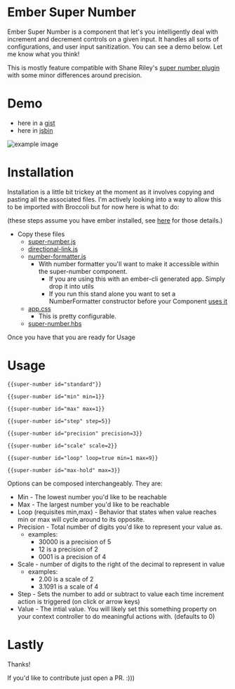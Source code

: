 # Ember Super Number

Ember Super Number is a component that let's you intelligently deal with increment and decrement controls on a given input.  It handles all sorts of configurations, and user input sanitization.  You can see a demo below. Let me know what you think!

This is mostly feature compatible with Shane Riley's [super number plugin](https://github.com/shaneriley/super_number) with some minor differences around precision. 


# Demo

* here in a [gist](https://gist.github.com/rondale-sc/3e0e86d6cf103a9e77e9#file-directional-link-js)
* here in [jsbin](http://jsbin.com/soqew/1)

![example image](http://i.imgur.com/u7cXbhU.png)

# Installation

Installation is a little bit trickey at the moment as it involves copying and pasting all the associated files.  I'm actively looking into a way to allow this to be imported with Broccoli but for now here is what to do:

(these steps assume you have ember installed, see [here](http://emberjs.com/guides/getting-ember/) for those details.)

* Copy these files
  * [super-number.js](https://github.com/rondale-sc/ember_super_number/blob/master/app/components/super-number.js)
  * [directional-link.js](https://github.com/rondale-sc/ember_super_number/blob/master/app/components/directional-link.js)
  * [number-formatter.js](https://github.com/rondale-sc/ember_super_number/blob/master/app/utils/number-formatter.js)
    * With number formatter you'll want to make it accessible within the super-number component.
      * If you are using this with an ember-cli generated app.  Simply drop it into utils
      * If you run this stand alone you want to set a NumberFormatter constructor before your Component [uses it](https://github.com/rondale-sc/ember_super_number/blob/master/app/components/super-number.js#L19)
  * [app.css](https://github.com/rondale-sc/ember_super_number/blob/master/app/styles/app.css)
    * This is pretty configurable.
  * [super-number.hbs](https://github.com/rondale-sc/ember_super_number/blob/master/app/templates/components/super-number.hbs)

Once you have that you are ready for Usage

# Usage

```
{{super-number id="standard"}}

{{super-number id="min" min=1}}

{{super-number id="max" max=1}}

{{super-number id="step" step=5}}

{{super-number id="precision" precision=3}}

{{super-number id="scale" scale=2}}

{{super-number id="loop" loop=true min=1 max=9}}

{{super-number id="max-hold" max=3}}
```

Options can be composed interchangeably.  They are:

* Min - The lowest number you'd like to be reachable
* Max - The largest number you'd like to be reachable
* Loop (requisites min,max) - Behavior that states when value reaches min or max will cycle around to its opposite.
* Precision - Total number of digits you'd like to represent your value as.
  * examples:
    * 30000 is a precision of 5
    * 12 is a precision of 2
    * 0001 is a precision of 4
* Scale - number of digits to the right of the decimal to represent in value
  * examples:
    * 2.00 is a scale of 2
    * 3.1091 is a scale of 4
* Step - Sets the number to add or subtract to value each time increment action is triggered (on click or arrow keys)
* Value - The intial value.  You will likely set this something property on your context controller to do meaningful actions with.  (defaults to 0)

# Lastly

Thanks! 

If you'd like to contribute just open a PR.  :)))
